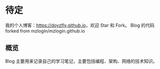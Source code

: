# 待定

我的个人博客：<https://doyzfly.github.io>，欢迎 Star 和 Fork。
Blog 的代码 forked from mzlogin/mzlogin.github.io

## 概览

Blog 主要用来记录自己的学习笔记，主要包括编程、架构、网络的技术知识。
